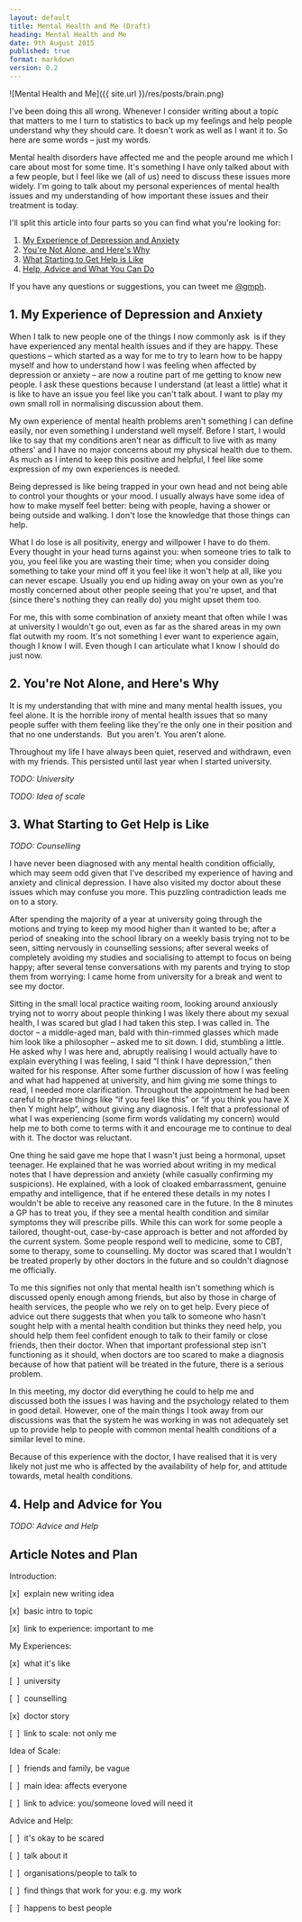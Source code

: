 ```yaml
---
layout: default
title: Mental Health and Me (Draft)
heading: Mental Health and Me
date: 9th August 2015
published: true
format: markdown
version: 0.2
---
```


![Mental Health and Me]({{ site.url }}/res/posts/brain.png)

I've been doing this all wrong. Whenever I consider writing about a topic that matters to me I turn to statistics to back up my feelings and help people understand why they should care. It doesn't work as well as I want it to. So here are some words – just my words.

Mental health disorders have affected me and the people around me which I care about most for some time. It's something I have only talked about with a few people, but I feel like we (all of us) need to discuss these issues more widely. I'm going to talk about my personal experiences of mental health issues and my understanding of how important these issues and their treatment is today.

I'll split this article into four parts so you can find what you're looking for:

1. [My Experience of Depression and Anxiety](#experience)
2. [You're Not Alone, and Here's Why](#notalone)
3. [What Starting to Get Help is Like](#gettinghelp)
4. [Help, Advice and What You Can Do](#advice)

If you have any questions or suggestions, you can tweet me [@gmph](http://twitter.com/gmph).

<h2 id="experience">1. My Experience of Depression and Anxiety</h2>

When I talk to new people one of the things I now commonly ask  is if they have experienced any mental health issues and if they are happy. These questions – which started as a way for me to try to learn how to be happy myself and how to understand how I was feeling when affected by depression or anxiety – are now a routine part of me getting to know new people. I ask these questions because I understand (at least a little) what it is like to have an issue you feel like you can't talk about. I want to play my own small roll in normalising discussion about them.

My own experience of mental health problems aren't something I can define easily, nor even something I understand well myself. Before I start, I would like to say that my conditions aren't near as difficult to live with as many others' and I have no major concerns about my physical health due to them. As much as I intend to keep this positive and helpful, I feel like some expression of my own experiences is needed.

Being depressed is like being trapped in your own head and not being able to control your thoughts or your mood. I usually always have some idea of how to make myself feel better: being with people, having a shower or being outside and walking. I don't lose the knowledge that those things can help. 

What I do lose is all positivity, energy and willpower I have to do them. Every thought in your head turns against you: when someone tries to talk to you, you feel like you are wasting their time; when you consider doing something to take your mind off it you feel like it won't help at all, like you can never escape. Usually you end up hiding away on your own as you're mostly concerned about other people seeing that you're upset, and that (since there's nothing they can really do) you might upset them too. 

For me, this with some combination of anxiety meant that often while I was at university I wouldn't go out, even as far as the shared areas in my own flat outwith my room. It's not something I ever want to experience again, though I know I will. Even though I can articulate what I know I should do just now.

<h2 id="notalone">2. You're Not Alone, and Here's Why</h2>

It is my understanding that with mine and many mental health issues, you feel alone. It is the horrible irony of mental health issues that so many people suffer with them feeling like they're the only one in their position and that no one understands.  But you aren't. You aren't alone.

Throughout my life I have always been quiet, reserved and withdrawn, even with my friends. This persisted until last year when I started university. 

_TODO: University_

_TODO: Idea of scale_

<h2 id="gettinghelp">3. What Starting to Get Help is Like</h2>

_TODO: Counselling_

I have never been diagnosed with any mental health condition officially, which may seem odd given that I've described my experience of having and anxiety and clinical depression. I have also visited my doctor about these issues which may confuse you more. This puzzling contradiction leads me on to a story. 

After spending the majority of a year at university going through the motions and trying to keep my mood higher than it wanted to be; after a period of sneaking into the school library on a weekly basis trying not to be seen, sitting nervously in counselling sessions; after several weeks of completely avoiding my studies and socialising to attempt to focus on being happy; after several tense conversations with my parents and trying to stop them from worrying: I came home from university for a break and went to see my doctor. 

Sitting in the small local practice waiting room, looking around anxiously trying not to worry about people thinking I was likely there about my sexual health, I was scared but glad I had taken this step. I was called in. The doctor – a middle-aged man, bald with thin-rimmed glasses which made him look like a philosopher – asked me to sit down. I did, stumbling a little. He asked why I was here and, abruptly realising I would actually have to explain everything I was feeling, I said “I think I have depression,” then waited for his response. After some further discussion of how I was feeling and what had happened at university, and him giving me some things to read, I needed more clarification. Throughout the appointment he had been careful to phrase things like “if you feel like this” or “if you think you have X then Y might help”, without giving any diagnosis. I felt that a professional of what I was experiencing (some firm words validating my concern) would help me to both come to terms with it and encourage me to continue to deal with it. The doctor was reluctant. 

One thing he said gave me hope that I wasn't just being a hormonal, upset teenager. He explained that he was worried about writing in my medical notes that I have depression and anxiety (while casually confirming my suspicions). He explained, with a look of cloaked embarrassment, genuine empathy and intelligence, that if he entered these details in my notes I wouldn't be able to receive any reasoned care in the future. In the 8 minutes a GP has to treat you, if they see a mental health condition and similar symptoms they will prescribe pills. While this can work for some people a tailored, thought-out, case-by-case approach is better and not afforded by the current system. Some people respond well to medicine, some to CBT, some to therapy, some to counselling. My doctor was scared that I wouldn't be treated properly by other doctors in the future and so couldn't diagnose me officially. 

To me this signifies not only that mental health isn't something which is discussed openly enough among friends, but also by those in charge of health services, the people who we rely on to get help. Every piece of advice out there suggests that when you talk to someone who hasn't sought help with a mental health condition but thinks they need help, you should help them feel confident enough to talk to their family or close friends, then their doctor. When that important professional step isn't functioning as it should, when doctors are too scared to make a diagnosis because of how that patient will be treated in the future, there is a serious problem. 

In this meeting, my doctor did everything he could to help me and discussed both the issues I was having and the psychology related to them in good detail. However, one of the main things I took away from our discussions was that the system he was working in was not adequately set up to provide help to people with common mental health conditions of a similar level to mine.

Because of this experience with the doctor, I have realised that it is very likely not just me who is affected by the availability of help for, and attitude towards, metal health conditions. 

<h2 id="advice">4. Help and Advice for You</h2>

_TODO: Advice and Help_

## Article Notes and Plan

Introduction:

[x]  explain new writing idea

[x]  basic intro to topic

[x]  link to experience: important to me

My Experiences:

[x]  what it's like

[  ]  university

[  ]  counselling

[x]  doctor story

[  ]  link to scale: not only me

Idea of Scale:

[  ]  friends and family, be vague

[  ]  main idea: affects everyone

[  ]  link to advice: you/someone loved will need it

Advice and Help:

[  ]  it's okay to be scared

[  ]  talk about it

[  ]  organisations/people to talk to

[  ]  find things that work for you: e.g. my work

[  ]  happens to best people
